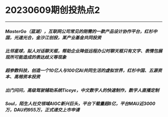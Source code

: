 # 20230609期创投热点2

----------
##### MasterGo（蓝湖），互联网公司常见的刚需的一款产品设计协作平台，红杉中国，光速光合，金沙江创投，某产业基金共同投资
##### 比邻星球，拟人对话聊天框，帮助企业降低远程办公时聊天框只有文字、表情包展现所可能造成的表达歧义等现象
##### 超参数科技，创造一个10亿人与100亿AI共同生活的虚拟世界，红杉中国、五源资本、高榕资本投资
##### 出门问问，高级驾驶辅助系统Ticeye，中文数字人的快速制作，数字人直播定制
##### Soul，陌生人社交领域AIGC新兴巨头，平台下载量超8亿，平台MAU近3000万，DAU约955万，正式递交上市申请
